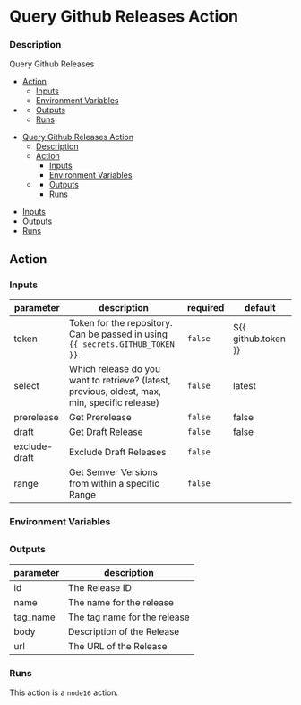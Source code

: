 # Query Github Releases Action

<!-- action-docs-description -->
### Description

Query Github Releases


<!-- action-docs-description -->

<!-- START doctoc generated TOC please keep comment here to allow auto update -->
<!-- DON'T EDIT THIS SECTION, INSTEAD RE-RUN doctoc TO UPDATE -->
<!-- END doctoc -->

- [Action](#action)
  - [Inputs](#inputs)
  - [Environment Variables](#environment-variables)
- [](#)
  - [Outputs](#outputs)
  - [Runs](#runs)

<!-- END doctoc generated TOC please keep comment here to allow auto update -->

- [Query Github Releases Action](#query-github-releases-action)
    - [Description](#description)
  - [Action](#action)
    - [Inputs](#inputs)
    - [Environment Variables](#environment-variables)
  - [](#)
    - [Outputs](#outputs)
    - [Runs](#runs)

<!-- END doctoc generated TOC please keep comment here to allow auto update -->

- [Inputs](#inputs)
- [Outputs](#outputs)
- [Runs](#runs)

<!-- END doctoc generated TOC please keep comment here to allow auto update -->

## Action

<!-- action-docs-inputs -->
### Inputs

| parameter | description | required | default |
| - | - | - | - |
| token | Token for the repository. Can be passed in using `{{ secrets.GITHUB_TOKEN }}`. | `false` | ${{ github.token }} |
| select | Which release do you want to retrieve? (latest, previous, oldest, max, min, specific release) | `false` | latest |
| prerelease | Get Prerelease | `false` | false |
| draft | Get Draft Release | `false` | false |
| exclude-draft | Exclude Draft Releases | `false` |  |
| range | Get Semver Versions from within a specific Range | `false` |  |



<!-- action-docs-inputs -->

### Environment Variables

## 

<!-- action-docs-outputs -->
### Outputs

| parameter | description |
| - | - |
| id | The Release ID |
| name | The name for the release |
| tag_name | The tag name for the release |
| body | Description of the Release |
| url | The URL of the Release |



<!-- action-docs-outputs -->

<!-- action-docs-runs -->
### Runs

This action is a `node16` action.


<!-- action-docs-runs -->
